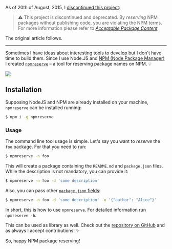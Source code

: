 As of 20th of August, 2015, I [discontinued this project](https://github.com/IonicaBizau/npmreserve#warning-stop-look-and-listen-construction): 

> :warning: This project is discontinued and deprecated. By *reserving* NPM packages
> without publishing code, you are violating the NPM terms. For more information
> please refer to [*Acceptable Package Content*](https://docs.npmjs.com/policies/conduct#acceptable-package-content)

The original article follows.

----

Sometimes I have ideas about interesting tools to develop but I don't have time to build them. Since I use Node.JS and [NPM (Node Package Manager)](https://www.npmjs.com/) I created [`npmreserve`](https://github.com/IonicaBizau/npmreserve) – a tool for reserving package names on NPM. :bulb:

![](http://i.imgur.com/67mKyws.png)

## Installation

Supposing NodeJS and NPM are already installed on your machine, `npmreserve` can be installed running:

```sh
$ npm i -g npmreserve
```

### Usage
The command line tool usage is simple. Let's say you want to *reserve* the `foo` package. For that you need to run:

```sh
$ npmreserve -n foo
```

This will create a package containing the `README.md` and `package.json` files. While the description is not mandatory, you can provide it:

```sh
$ npmreserve -n foo -d 'some description'
```

Also, you can pass other [`package.json` fields](https://docs.npmjs.com/files/package.json):

```sh
$ npmreserve -n foo -d 'some description' -o '{"author": "Alice"}'
```

In short, this is how to use `npmreserve`. For detailed information run `npmreserve -h`.

This can be used as library as well. Check out the [repository on GitHub](https://github.com/IonicaBizau/npmreserve) and as always I accept contributions! :sparkles:

So, happy NPM package reserving! 
